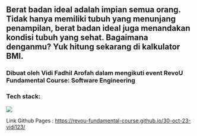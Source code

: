 ## Berat badan ideal adalah impian semua orang. Tidak hanya memiliki tubuh yang menunjang penampilan, berat badan ideal juga menandakan kondisi tubuh yang sehat. Bagaimana denganmu? Yuk hitung sekarang di kalkulator BMI.

<h3>Dibuat oleh Vidi Fadhil Arofah dalam mengikuti event RevoU Fundamental Course: Software Engineering</h3>
<h3>Tech stack:</h3>
<img src="https://skillicons.dev/icons?i=html,css,js">

Link Github Pages :
https://revou-fundamental-course.github.io/30-oct-23-vidi123/
